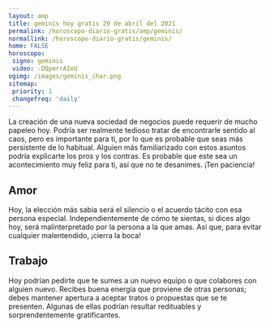 ```yaml
---
layout: amp
title: geminis hoy gratis 29 de abril del 2021 
permalink: /horoscopo-diario-gratis/amp/geminis/
normallink: /horoscopo-diario-gratis/geminis/
home: FALSE
horoscopo:
 signo: geminis
 video: -DQpmrrAIeU
ogimg: /images/geminis_char.png
sitemap:
 priority: 1
 changefreq: 'daily'
---
```



La creación de una nueva sociedad de negocios puede requerir de mucho papeleo hoy. Podría ser realmente tedioso tratar de encontrarle sentido al caos, pero es importante para ti, por lo que es probable que seas más persistente de lo habitual. Alguien más familiarizado con estos asuntos podría explicarte los pros y los contras. Es probable que este sea un acontecimiento muy feliz para ti, así que no te desanimes. ¡Ten paciencia!

## Amor

Hoy, la elección más sabia será el silencio o el acuerdo tácito con esa persona especial. Independientemente de cómo te sientas, si dices algo hoy, será malinterpretado por la persona a la que amas. Así que, para evitar cualquier malentendido, ¡cierra la boca!

## Trabajo

Hoy podrían pedirte que te sumes a un nuevo equipo o que colabores con alguien nuevo. Recibes buena energía que proviene de otras personas; debes mantener apertura a aceptar tratos o propuestas que se te presenten. Algunas de ellas podrían resultar redituables y sorprendentemente gratificantes.